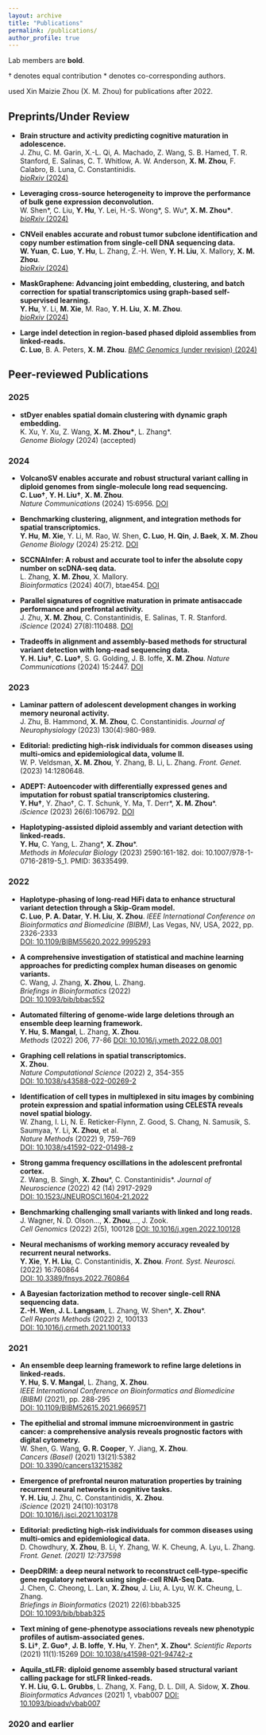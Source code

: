 ```yaml
---
layout: archive
title: "Publications"
permalink: /publications/
author_profile: true
---
```



<!-- {% include base_path %}
I will try adding pdf for all the papers asap :) Alternatively,  you can find almost all
pdfs from my Google Scholar. If you cannot find any, please feel free to
email me.

I am also working on a Dataset page - we
always support data sharing in our community.


Publications
===== -->
Lab members are **bold**.

† denotes equal contribution   * denotes co-corresponding authors.

used Xin Maizie Zhou (X. M. Zhou) for publications after 2022.

## Preprints/Under Review

- **Brain structure and activity predicting cognitive maturation in adolescence.**  
  J. Zhu, C. M. Garin, X.-L. Qi, A. Machado, Z. Wang, S. B. Hamed, T. R. Stanford, E. Salinas, C. T. Whitlow, A. W. Anderson, **X. M. Zhou**, F. Calabro, B. Luna, C. Constantinidis.  
  [_bioRxiv_ (2024)](https://www.biorxiv.org/content/10.1101/2024.08.23.608315v1)



- **Leveraging cross-source heterogeneity to improve the performance of bulk gene expression deconvolution.**  
  W. Shen*, C. Liu, **Y. Hu**, Y. Lei, H.-S. Wong*, S. Wu*, **X. M. Zhou\***.  
  [_bioRxiv_ (2024)](https://www.biorxiv.org/content/10.1101/2024.04.07.588458v1)

- **CNVeil enables accurate and robust tumor subclone identification and copy number estimation from single-cell DNA sequencing data.**  
  **W. Yuan**, **C. Luo**, **Y. Hu**, L. Zhang, Z.-H. Wen, **Y. H. Liu**, X. Mallory, **X. M. Zhou**.  
  [_bioRxiv_ (2024)](https://www.biorxiv.org/content/10.1101/2024.02.21.581409v1)

- **MaskGraphene: Advancing joint embedding, clustering, and batch correction for spatial transcriptomics using graph-based self-supervised learning.**  
  **Y. Hu**, Y. Li, **M. Xie**, M. Rao, **Y. H. Liu**, **X. M. Zhou**.  
  [_bioRxiv_ (2024)](https://www.biorxiv.org/content/10.1101/2024.02.21.581387v1)

- **Large indel detection in region-based phased diploid assemblies from linked-reads.**  
  **C. Luo**, B. A. Peters, **X. M. Zhou**. 
  [_BMC Genomics_ (under revision) (2024)](https://www.biorxiv.org/content/10.1101/2024.02.21.581409v1)

## Peer-reviewed Publications

### 2025
- **stDyer enables spatial domain clustering with dynamic graph embedding.**  
  K. Xu, Y. Xu, Z. Wang, **X. M. Zhou\***, L. Zhang*.  
  _Genome Biology_ (2024) (accepted)
  
### 2024
- **VolcanoSV enables accurate and robust structural variant calling in diploid genomes from single-molecule long read sequencing.**  
  **C. Luo†**, **Y. H. Liu†**, **X. M. Zhou**.  
  _Nature Communications_ (2024) 15:6956. [DOI](https://doi.org/10.1038/s41467-024-51282-0)

- **Benchmarking clustering, alignment, and integration methods for spatial transcriptomics.**  
  **Y. Hu**, **M. Xie**, Y. Li, M. Rao, W. Shen, **C. Luo**, **H. Qin**, **J. Baek**, **X. M. Zhou**  
  _Genome Biology_ (2024) 25:212. [DOI](https://doi.org/10.1186/s13059-024-03361-0)

- **SCCNAInfer: A robust and accurate tool to infer the absolute copy number on scDNA-seq data.**  
  L. Zhang, **X. M. Zhou**, X. Mallory.  
  _Bioinformatics_ (2024) 40(7), btae454. [DOI](https://doi.org/10.1093/bioinformatics/btae454)

- **Parallel signatures of cognitive maturation in primate antisaccade performance and prefrontal activity.**  
  J. Zhu, **X. M. Zhou**, C. Constantinidis, E. Salinas, T. R. Stanford.  
  _iScience_ (2024) 27(8):110488. [DOI](https://doi.org/10.1016/j.isci.2024.110488)

- **Tradeoffs in alignment and assembly-based methods for structural variant detection with long-read sequencing data.**  
  **Y. H. Liu†**, **C. Luo†**, S. G. Golding, J. B. Ioffe, **X. M. Zhou**.
  _Nature Communications_ (2024) 15:2447. [DOI](https://doi.org/10.1038/s41467-024-46614-z)

### 2023
- **Laminar pattern of adolescent development changes in working memory neuronal activity.**  
  J. Zhu, B. Hammond, **X. M. Zhou**, C. Constantinidis. 
  _Journal of Neurophysiology_ (2023) 130(4):980-989.

- **Editorial: predicting high-risk individuals for common diseases using multi-omics and epidemiological data, volume II.**  
  W. P. Veldsman, **X. M. Zhou**, Y. Zhang, B. Li, L. Zhang.
  _Front. Genet._ (2023) 14:1280648.

- **ADEPT: Autoencoder with differentially expressed genes and imputation for robust spatial transcriptomics clustering.**  
  **Y. Hu†**, Y. Zhao†, C. T. Schunk, Y. Ma, T. Derr*, **X. M. Zhou***.  
  _iScience_ (2023) 26(6):106792. [DOI](https://doi.org/10.1016/j.isci.2023.106792)

- **Haplotyping-assisted diploid assembly and variant detection with linked-reads.**  
  **Y. Hu**, C. Yang, L. Zhang*, **X. Zhou***.  
  _Methods in Molecular Biology_ (2023) 2590:161-182. doi: 10.1007/978-1-0716-2819-5_1. PMID: 36335499.

### 2022
- **Haplotype-phasing of long-read HiFi data to enhance structural variant detection through a Skip-Gram model.**  
  **C. Luo**, **P. A. Datar**, **Y. H. Liu**, **X. Zhou**. 
  _IEEE International Conference on Bioinformatics and Biomedicine (BIBM)_, Las Vegas, NV, USA, 2022, pp. 2326-2333  
  [DOI: 10.1109/BIBM55620.2022.9995293](https://doi.org/10.1109/BIBM55620.2022.9995293)

- **A comprehensive investigation of statistical and machine learning approaches for predicting complex human diseases on genomic variants.**  
  C. Wang, J. Zhang, **X. Zhou**, L. Zhang.  
  _Briefings in Bioinformatics_ (2022)  
  [DOI: 10.1093/bib/bbac552](https://doi.org/10.1093/bib/bbac552)

- **Automated filtering of genome-wide large deletions through an ensemble deep learning framework.**  
  **Y. Hu**, **S. Mangal**, L. Zhang, **X. Zhou**.  
  _Methods_  (2022) 206, 77-86 
  [DOI: 10.1016/j.ymeth.2022.08.001](https://doi.org/10.1016/j.ymeth.2022.08.001)

- **Graphing cell relations in spatial transcriptomics.**  
  **X. Zhou**.  
  _Nature Computational Science_ (2022) 2, 354-355  
  [DOI: 10.1038/s43588-022-00269-2](https://doi.org/10.1038/s43588-022-00269-2)

- **Identification of cell types in multiplexed in situ images by combining protein expression and spatial information using CELESTA reveals novel spatial biology.**  
  W. Zhang, I. Li, N. E. Reticker-Flynn, Z. Good, S. Chang, N. Samusik, S. Saumyaa, Y. Li, **X. Zhou**, et al.  
  _Nature Methods_ (2022) 9, 759–769  
  [DOI: 10.1038/s41592-022-01498-z](https://doi.org/10.1038/s41592-022-01498-z)

- **Strong gamma frequency oscillations in the adolescent prefrontal cortex.**  
  Z. Wang, B. Singh, **X. Zhou***, C. Constantinidis*.
  _Journal of Neuroscience_ (2022) 42 (14) 2917-2929  
  [DOI: 10.1523/JNEUROSCI.1604-21.2022](https://doi.org/10.1523/JNEUROSCI.1604-21.2022)

- **Benchmarking challenging small variants with linked and long reads.**  
  J. Wagner, N. D. Olson…, **X. Zhou**,…, J. Zook.  
  _Cell Genomics_ (2022) 2(5), 100128
  [DOI: 10.1016/j.xgen.2022.100128](https://doi.org/10.1016/j.xgen.2022.100128)

- **Neural mechanisms of working memory accuracy revealed by recurrent neural networks.**  
  **Y. Xie**, **Y. H. Liu**, C. Constantinidis, **X. Zhou**. 
  _Front. Syst. Neurosci._ (2022) 16:760864  
  [DOI: 10.3389/fnsys.2022.760864](https://doi.org/10.3389/fnsys.2022.760864)

- **A Bayesian factorization method to recover single-cell RNA sequencing data.**  
  **Z.-H. Wen**, **J. L. Langsam**, L. Zhang, W. Shen*, **X. Zhou***.  
  _Cell Reports Methods_ (2022) 2, 100133  
  [DOI: 10.1016/j.crmeth.2021.100133](https://doi.org/10.1016/j.crmeth.2021.100133)

### 2021
- **An ensemble deep learning framework to refine large deletions in linked-reads.**  
  **Y. Hu**, **S. V. Mangal**, L. Zhang, **X. Zhou**.  
  _IEEE International Conference on Bioinformatics and Biomedicine (BIBM)_ (2021), pp. 288-295  
  [DOI: 10.1109/BIBM52615.2021.9669571](https://doi.org/10.1109/BIBM52615.2021.9669571)

- **The epithelial and stromal immune microenvironment in gastric cancer: a comprehensive analysis reveals prognostic factors with digital cytometry.**  
  W. Shen, G. Wang, **G. R. Cooper**, Y. Jiang, **X. Zhou**.  
  _Cancers (Basel)_ (2021) 13(21):5382  
  [DOI: 10.3390/cancers13215382](https://doi.org/10.3390/cancers13215382)

- **Emergence of prefrontal neuron maturation properties by training recurrent neural networks in cognitive tasks.**  
  **Y. H. Liu**, J. Zhu, C. Constantinidis, **X. Zhou**.  
  _iScience_ (2021) 24(10):103178  
  [DOI: 10.1016/j.isci.2021.103178](https://doi.org/10.1016/j.isci.2021.103178)

- **Editorial: predicting high-risk individuals for common diseases using multi-omics and epidemiological data.**  
  D. Chowdhury, **X. Zhou**, B. Li, Y. Zhang, W. K. Cheung, A. Lyu, L. Zhang. 
  _Front. Genet. (2021) 12:737598_

- **DeepDRIM: a deep neural network to reconstruct cell-type-specific gene regulatory network using single-cell RNA-Seq Data.**  
  J. Chen, C. Cheong, L. Lan, **X. Zhou**, J. Liu, A. Lyu, W. K. Cheung, L. Zhang.  
  _Briefings in Bioinformatics_ (2021) 22(6):bbab325  
  [DOI: 10.1093/bib/bbab325](https://doi.org/10.1093/bib/bbab325)

- **Text mining of gene-phenotype associations reveals new phenotypic profiles of autism-associated genes.**  
  **S. Li†**, **Z. Guo†**, **J. B. Ioffe**, **Y. Hu**, Y. Zhen*, **X. Zhou***. 
  _Scientific Reports_  (2021) 11(1):15269 
  [DOI: 10.1038/s41598-021-94742-z](https://doi.org/10.1038/s41598-021-94742-z) 

- **Aquila_stLFR: diploid genome assembly based structural variant calling package for stLFR linked-reads.**  
  **Y. H. Liu**, **G. L. Grubbs**, L. Zhang, X. Fang, D. L. Dill, A. Sidow, **X. Zhou**.  
  _Bioinformatics Advances_ (2021) 1, vbab007 
  [DOI: 10.1093/bioadv/vbab007](https://doi.org/10.1093/bioadv/vbab007)

### 2020 and earlier
